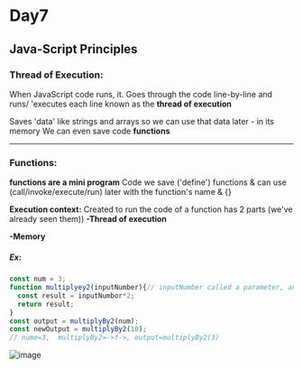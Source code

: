 # Day7
## Java-Script Principles
### Thread of Execution:
When JavaScript code runs, it. 
Goes through the code line-by-line and runs/ 'executes each line known as the **thread of execution** 

Saves 'data' like strings and arrays so we can use that data later - in its memory 
We can even save code **functions** 

---
### Functions:
**functions are a mini program**
Code we save ('define') functions & can use (call/invoke/execute/run) later with the function's name & {}

**Execution context:** 
Created to run the code of a function has 2 parts (we've already seen them)) 
**-Thread of execution**

**-Memory**
##### Ex:
```javascript
const num = 3;
function multiplyey2(inputNumber){// inputNumber called a parameter, and the value That stored in it which is '3' is called an argument
  const result = inputNumbor*2;
  return result;
}
const output = multiplyBy2(num);
const newOutput = multiplyBy2(10);
// nume=3,  multiplyBy2=->f->, output=multiplyBy2(3)
```
![image](https://github.com/AbdHajqasem/Mastering-Javascript-in-20-days/assets/122126568/1c7428bd-4f30-4210-bcc6-8ef236d9e402)







